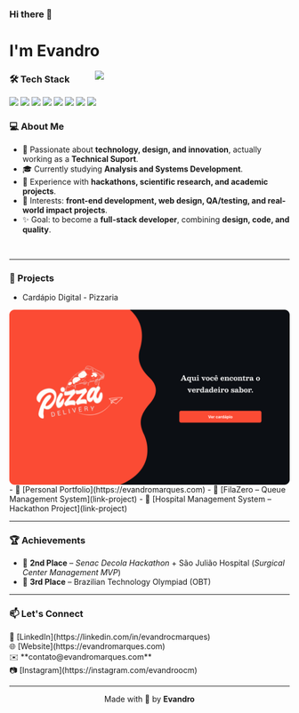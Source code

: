 ### Hi there 👋
# I'm Evandro


<img align='right' src="https://media.giphy.com/media/v1.Y2lkPWVjZjA1ZTQ3ajlyamRueGdweWJmcW91Znl2c2Nqa2xnMXBnMmRzeWRncjN4ZXF6diZlcD12MV9naWZzX3NlYXJjaCZjdD1n/KWscyl3Uo9eCGRdWvN/giphy.gif" width="350">


### 🛠️ Tech Stack

<p align="left">
  <!-- Frontend -->
  <img src="https://img.shields.io/badge/JavaScript-%23F7DF1E?style=flat&logo=javascript&logoColor=black"/> 
  <img src="https://img.shields.io/badge/React-%2361DAFB?style=flat&logo=react&logoColor=black"/>
  <img src="https://img.shields.io/badge/HTML5-%23E34F26?style=flat&logo=html5&logoColor=white"/>
  <img src="https://img.shields.io/badge/CSS3-%231572B6?style=flat&logo=css&logoColor=white"/> 
  
  <!-- Backend & DB -->
  <img src="https://img.shields.io/badge/Python-%23F7DF1E?style=flat&logo=python&logoColor=black"/> 
  <img src="https://img.shields.io/badge/MySQL-%234479A1?style=flat&logo=mysql&logoColor=white"/> 
  
  <!-- Tools -->
  <img src="https://img.shields.io/badge/Figma-%23F24E1E?style=flat&logo=figma&logoColor=white"/>
  <img src="https://img.shields.io/badge/WordPress-%23117AC9?style=flat&logo=wordpress&logoColor=white"/> 
</p>

### 💻 About Me
- 🚀 Passionate about **technology, design, and innovation**, actually working as a **Technical Suport**.  
- 🎓 Currently studying **Analysis and Systems Development**.  
- 🧪 Experience with **hackathons, scientific research, and academic projects**.  
- 📌 Interests: **front-end development, web design, QA/testing, and real-world impact projects**.  
- ✨ Goal: to become a **full-stack developer**, combining **design, code, and quality**.  
<br/>



---

### 📂 Projects
- Cardápio Digital - Pizzaria
<img align="left" src="./assets/home-tablet.png">
- 🔗 [Personal Portfolio](https://evandromarques.com)  
- 📱 [FilaZero – Queue Management System](link-project)  
- 🏥 [Hospital Management System – Hackathon Project](link-project)  

---

### 🏆 Achievements
- 🥈 **2nd Place** – *Senac Decola Hackathon* + São Julião Hospital (*Surgical Center Management MVP*)  
- 🥉 **3rd Place** – Brazilian Technology Olympiad (OBT)  

---

### 📫 Let's Connect

<p>
  💼 [LinkedIn](https://linkedin.com/in/evandrocmarques)  <br/>
  🌐 [Website](https://evandromarques.com)  <br/>
  ✉️ **contato@evandromarques.com**  <br/>
  📷 [Instagram](https://instagram.com/evandroocm)  <br/>
</p>

---

<p align="center">
  Made with 💜 by <strong>Evandro</strong>
</p>
